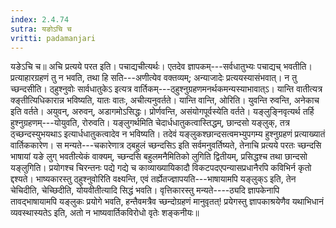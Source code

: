 ```yaml
---
index: 2.4.74
sutra: यङोऽचि च
vritti: padamanjari
---
```


 यङेऽचि च॥ अचि प्रत्यये परत इति। पचाद्यचीत्यर्थः। एतदेव ज्ञापकम्---सर्वधातुभ्यः पचाद्यच् भवतीति। प्रत्याहारग्रहणं तु न भवति, तथा हि सति---अणीत्येव वक्तव्यम्; अन्याजादेः प्रत्ययस्यासंभवात्। न तु च्छन्दसीति। ठ्हुश्नुवोः सार्वधातुकेऽ इत्यत्र वार्तिकम्---ठ्हुश्नुग्रहणमनर्थकमन्यस्याभावात्ऽ। यान्ति वातीत्यत्र क्ङ्तीत्यिधिकारान्न भविष्यति, यातः वातः, अचीत्यनुवर्तते। यान्ति वान्ति, ओरिति। युवन्ति रुवन्ति, अनेकाच इति वर्तते। अयुवन्, अरुवन्, अडागमोऽसिद्धः। प्रोर्णवन्ति, असंयोगपूर्वस्येति वर्तते। यङ्लुङ्निवृत्यर्थ तर्हि हुश्नुग्रहणम्---योयुवति, रोरुवति। यङ्लुगर्थमिति चेदार्धधातुकत्वास्तिद्धम्, छान्दसो यङ्लुक्, तत्र ठ्च्छन्दस्युभयथाऽ इत्यार्धधातुकत्वादेव न भविष्यति। तदेवं यङ्लुकश्छान्दसत्वमभ्युपगम्य हुश्नुग्रहणं प्रत्याख्यातं वार्तिककारेण। स मन्यते---चकारेणात्र ठ्बहुलं च्छन्दसिऽ इति सर्वमनुवर्तिष्यते, तेनाचि प्रत्यये परतः च्छन्दसि भाषायां यङे लुग् भवतीत्येकं वाक्यम्, च्छन्दसि बहुलमनैमितिको लुगिति द्वितीयम्, प्रसिद्धश्च तथा छान्दसो यङ्लुगिति। प्रयोगश्च चिरन्तनः पद्ये गद्ये च काव्याख्यायिकादौ विकटपदएपन्यासप्रधानैरपि कविभिर्न कृतो द्दश्यते। भाष्यकारस्तु ठ्हुश्नुवोरिति वक्ष्यन्ति, एवं तर्ह्येतज्ज्ञापयति---भाषायामपि यङ्लुक्ऽ इति, तेन चेचिदीति, चेच्छिदीति, योयवीतीत्यादि सिद्धं भवति। वृत्तिकारस्तु मन्यते----ठ्यदि ज्ञापकेनापि तावद्भाषायामपि यङ्लुकः प्रयोगे भवति, हन्तैवमत्रैव च्छन्दोग्रहणं मानुवृतत्! प्रयेगस्तु ज्ञापकाश्रयेणैव यथाभिधानं व्यवस्थास्यतेऽ इति, अतो न भाष्यवार्तिकविरोधो वृतेः शङ्कनीयः॥